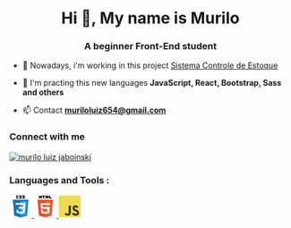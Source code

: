 <h1 align="center">Hi 👋, My name is Murilo</h1>
<h3 align="center">A beginner Front-End student</h3>

- 👯 Nowadays, i'm working in this project [Sistema Controle de Estoque](https://muriloluix.github.io/UniversityEducation/)

- 🌱 I'm practing this new languages **JavaScript, React, Bootstrap, Sass and others**

- 📫 Contact **muriloluiz654@gmail.com**

<h3 align="left">Connect with me</h3>
<p align="left">
<a href="https://www.linkedin.com/in/murilo-luiz-jaboinski-246096229/" target="_blank"><img align="center" src="https://raw.githubusercontent.com/rahuldkjain/github-profile-readme-generator/master/src/images/icons/Social/linked-in-alt.svg" alt="murilo luiz jaboinski" height="30" width="40" /></a>
</p>

<h3 align="left">Languages and Tools :</h3>
<p align="left"> <a href="https://www.w3schools.com/css/" target="_blank" rel="noreferrer"> <img src="https://raw.githubusercontent.com/devicons/devicon/master/icons/css3/css3-original-wordmark.svg" alt="css3" width="40" height="40"/> </a> <a href="https://www.w3.org/html/" target="_blank" rel="noreferrer"> <img src="https://raw.githubusercontent.com/devicons/devicon/master/icons/html5/html5-original-wordmark.svg" alt="html5" width="40" height="40"/> </a> <a href="https://developer.mozilla.org/en-US/docs/Web/JavaScript" target="_blank" rel="noreferrer"> <img src="https://raw.githubusercontent.com/devicons/devicon/master/icons/javascript/javascript-original.svg" alt="javascript" width="40" height="40"/> </a> </p>
